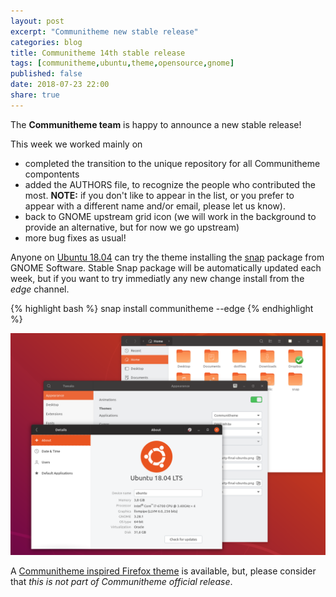 ```yaml
---
layout: post
excerpt: "Communitheme new stable release"
categories: blog
title: Communitheme 14th stable release
tags: [communitheme,ubuntu,theme,opensource,gnome]
published: false
date: 2018-07-23 22:00
share: true
---
```


The **Communitheme team** is happy to announce a new stable release!

This week we worked mainly on

- completed the transition to the unique repository for all Communitheme compontents
- added the AUTHORS file, to recognize the people who contributed the most. **NOTE:** if you don't like to appear in the list, or you prefer to appear with a different name and/or email, please let us know).
- back to GNOME upstream grid icon (we will work in the background to provide an alternative, but for now we go upstream)
- more bug fixes as usual!


Anyone on [Ubuntu 18.04](https://www.ubuntu.com/download/desktop) can try the theme installing the [snap](https://snapcraft.io/communitheme) package from GNOME Software.
Stable Snap package will be automatically updated each week, but if you want to try immediatly any new change install from the *edge* channel.

{% highlight bash %}
snap install communitheme --edge
{% endhighlight %}

![communitheme-9th-release-pic](/images/ubuntu-communitheme-2.png)


A [Communitheme inspired Firefox theme](https://color.firefox.com/?theme=XQAAAALtAAAAAAAAAABBKYhm849SCiazH1KEGccwS-xNVAWBveAusLC2VAlvlSjJ6UJSeqAgCYbdwa_-rV70IROd68eEot6ey6DBD6clRBXp1e7Wbm3jkhhZsTB6iGtxUNA9rD_f7WkYu4v4RFB_XR74DFyPAFWYVQkUMNbL2Mo2sQa9jDMc35kqQOoJm4_aT6Dkc9xrEV6O_-5hkDwOlMzIcFLFRtRxRaGEyH-y4Be72Vgc9j_f_vkOgA) is available, but, please consider that *this is not part of Communitheme official release*.
